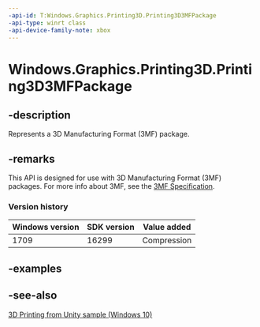 ```yaml
---
-api-id: T:Windows.Graphics.Printing3D.Printing3D3MFPackage
-api-type: winrt class
-api-device-family-note: xbox
---
```


<!-- Class syntax.
public class Printing3D3MFPackage : Windows.Graphics.Printing3D.IPrinting3D3MFPackage
-->

# Windows.Graphics.Printing3D.Printing3D3MFPackage

## -description

Represents a 3D Manufacturing Format (3MF) package.

## -remarks

This API is designed for use with 3D Manufacturing Format (3MF) packages. For more info about 3MF, see the [3MF Specification](http://3mf.io/what-is-3mf/3mf-specification/).

### Version history

| Windows version | SDK version | Value added |
| -- | -- | -- |
| 1709 | 16299 | Compression |

## -examples

## -see-also

[3D Printing from Unity sample (Windows 10)](https://github.com/Microsoft/Windows-universal-samples/tree/master/Samples/3DPrintingFromUnity)
